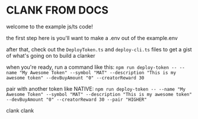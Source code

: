 # CLANK FROM DOCS

welcome to the example js/ts code! 

the first step here is you'll want to make a .env out of the example.env

after that, check out the `DeployToken.ts` and `deploy-cli.ts` files to get a gist of what's going on to build a clanker

when you're ready, run a command like this: `npm run deploy-token -- --name "My Awesome Token" --symbol "MAT" --description "This is my awesome token" --devBuyAmount "0" --creatorReward 30`

pair with another token like NATIVE: `npm run deploy-token -- --name "My Awesome Token" --symbol "MAT" --description "This is my awesome token" --devBuyAmount "0" --creatorReward 30 --pair "HIGHER"`

clank clank